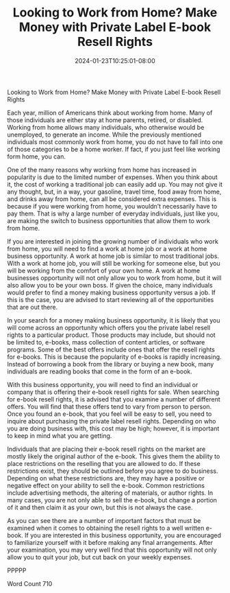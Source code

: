 ﻿---
title: "Looking to Work from Home?  Make Money with Private Label E-book Resell Rights"
date: 2024-01-23T10:25:01-08:00
description: "Private Label Resell Rights Tips for Web Success"
featured_image: "/images/Private Label Resell Rights.jpg"
tags: ["Private Label Resell Rights"]
---

Looking to Work from Home?  Make Money with Private Label E-book Resell Rights

Each year, million of Americans think about working from home.  Many of those individuals are either stay at home parents, retired, or disabled.  Working from home allows many individuals, who otherwise would be unemployed, to generate an income. While the previously mentioned individuals most commonly work from home, you do not have to fall into one of those categories to be a home worker.  If fact, if you just feel like working form home, you can.

One of the many reasons why working from home has increased in popularity is due to the limited number of expenses. When you think about it, the cost of working a traditional job can easily add up. You may not give it any thought, but, in a way, your gasoline, travel time, food away from home, and drinks away from home, can all be considered extra expenses. This is because if you were working from home, you wouldn’t necessarily have to pay them.  That is why a large number of everyday individuals, just like you, are making the switch to business opportunities that allow them to work from home.

If you are interested in joining the growing number of individuals who work from home, you will need to find a work at home job or a work at home business opportunity. A work at home job is similar to most traditional jobs. With a work at home job, you will still be working for someone else, but you will be working from the comfort of your own home. A work at home businesses opportunity will not only allow you to work from home, but it will also allow you to be your own boss.  If given the choice, many individuals would prefer to find a money making business opportunity versus a job.  If this is the case, you are advised to start reviewing all of the opportunities that are out there.

In your search for a money making business opportunity, it is likely that you will come across an opportunity which offers you the private label resell rights to a particular product.  Those products may include, but should not be limited to, e-books, mass collection of content articles, or software programs.  Some of the best offers include ones that offer the resell rights for e-books. This is because the popularity of e-books is rapidly increasing. Instead of borrowing a book from the library or buying a new book, many individuals are reading books that come in the form of an e-book.

With this business opportunity, you will need to find an individual or company that is offering their e-book resell rights for sale. When searching for e-book resell rights, it is advised that you examine a number of different offers.  You will find that these offers tend to vary from person to person. Once you found an e-book, that you feel will be easy to sell, you need to inquire about purchasing the private label resell rights.  Depending on who you are doing business with, this cost may be high; however, it is important to keep in mind what you are getting.  

Individuals that are placing their e-book resell rights on the market are mostly likely the original author of the e-book. This gives them the ability to place restrictions on the reselling that you are allowed to do. If these restrictions exist, they should be outlined before you agree to do business. Depending on what these restrictions are, they may have a positive or negative effect on your ability to sell the e-book.  Common restrictions include advertising methods, the altering of materials, or author rights. In many cases, you are not only able to sell the e-book, but change a portion of it and then claim it as your own, but this is not always the case.

As you can see there are a number of important factors that must be examined when it comes to obtaining the resell rights to a well written e-book.  If you are interested in this business opportunity, you are encouraged to familiarize yourself with it before making any final arrangements. After your examination, you may very well find that this opportunity will not only allow you to quit your job, but cut back on your weekly expenses.  

PPPPP

Word Count 710

